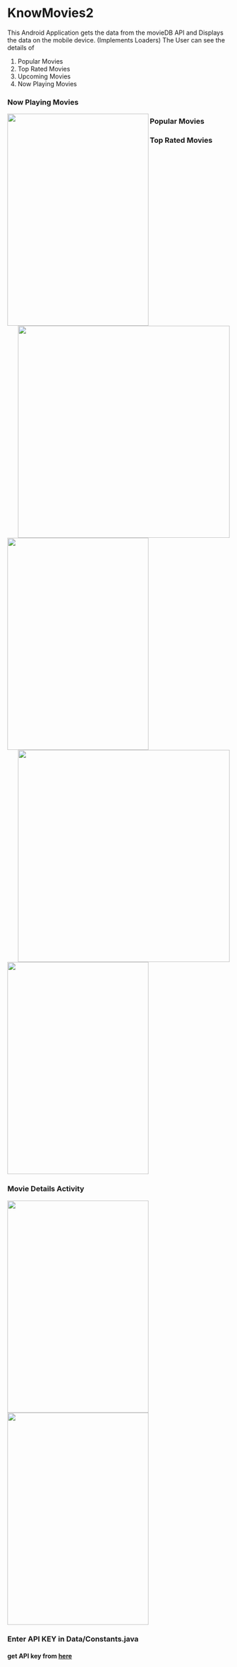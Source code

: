 # KnowMovies2
  This Android Application gets the data from the movieDB API and Displays the data on the mobile device.
  (Implements <bold>Loaders</bold>)
  The User can see the details of 
  <ol>
<li>
   Popular Movies
  </li>
  <li>
   Top Rated Movies
  </li>
  <li>
   Upcoming Movies
  </li>
  <li>
   Now Playing Movies
  </li>
</ol>
  
     
    
  
  ### Now Playing Movies
 
<a href="url"><img src="http://i65.tinypic.com/2hylce9.png" align="left" height="480" width="320" ></a>

<a href="url"><img src="http://i68.tinypic.com/18do3k.png" align="right" height="480" width="480" ></a>


  ### Popular Movies
<a href="url"><img src="http://i66.tinypic.com/ea1fzc.png" align="left" height="480" width="320" ></a>
<a href="url"><img src="http://i65.tinypic.com/2exlgu1.png" align="right" height="480" width="480" ></a>

### Top Rated Movies
<a href="url"><img src="http://i64.tinypic.com/4u89s4.png" align="center" height="480" width="320" ></a>

### Movie Details Activity
<a href="url"><img src="http://i65.tinypic.com/x0nz0l.png" align="left" height="480" width="320" ></a>
<a href="url"><img src="http://i64.tinypic.com/2vl5ehi.png" align="center" height="480" width="320" ></a>

### Enter API KEY in Data/Constants.java

#### get API key from [here](https://www.themoviedb.org/documentation/api)
